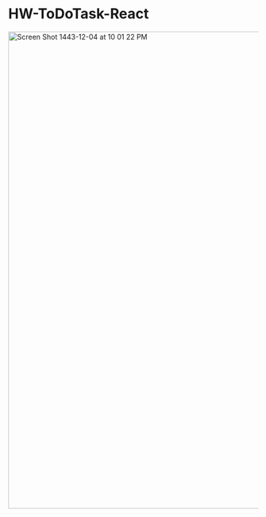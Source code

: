 # HW-ToDoTask-React


<img width="961" alt="Screen Shot 1443-12-04 at 10 01 22 PM" src="https://user-images.githubusercontent.com/103156365/177053698-24e4ec47-064b-47c7-ab89-87a82054e22c.png">
